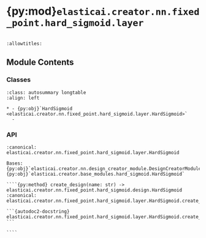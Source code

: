 # {py:mod}`elasticai.creator.nn.fixed_point.hard_sigmoid.layer`

```{py:module} elasticai.creator.nn.fixed_point.hard_sigmoid.layer
```

```{autodoc2-docstring} elasticai.creator.nn.fixed_point.hard_sigmoid.layer
:allowtitles:
```

## Module Contents

### Classes

````{list-table}
:class: autosummary longtable
:align: left

* - {py:obj}`HardSigmoid <elasticai.creator.nn.fixed_point.hard_sigmoid.layer.HardSigmoid>`
  -
````

### API

`````{py:class} HardSigmoid(total_bits: int, frac_bits: int)
:canonical: elasticai.creator.nn.fixed_point.hard_sigmoid.layer.HardSigmoid

Bases: {py:obj}`elasticai.creator.nn.design_creator_module.DesignCreatorModule`, {py:obj}`elasticai.creator.base_modules.hard_sigmoid.HardSigmoid`

````{py:method} create_design(name: str) -> elasticai.creator.nn.fixed_point.hard_sigmoid.design.HardSigmoid
:canonical: elasticai.creator.nn.fixed_point.hard_sigmoid.layer.HardSigmoid.create_design

```{autodoc2-docstring} elasticai.creator.nn.fixed_point.hard_sigmoid.layer.HardSigmoid.create_design
```

````

`````
